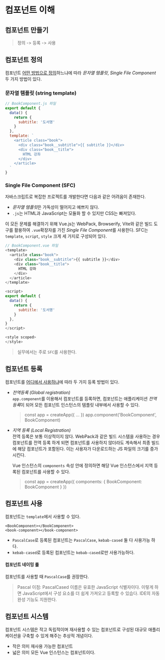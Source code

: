 # 컴포넌트 이해

## 컴포넌트 만들기
>정의 -> 등록 -> 사용


## 컴포넌트 정의
컴포넌트 <U>어떤 방법으로 정의</U>하느냐에 따라 *문자열 템플릿*, *Single File Component* 두 가지 방법이 있다.
   
### 문자열 템플릿 (string template)
```js
// BookComponent.js 파일
export default {
  data() {
    return {
      subtitle: '도서명'
    }
  },
  template: `
    <article class="book">
      <div class="book__subtitle">{{ subtitle }}</div>
      <div class="book__title">
        HTML 강좌
      </div>
    </article>
  `
}
```
   
### Single File Component (SFC)
자바스크립트로 복잡한 프로젝트를 개발한다면 다음과 같은 어려움이 존재한다.
* *문자열 템플릿*은 가독성이 떨어지고 예쁘지 않다.
* `.js`는 HTML과 JavaScript는 모듈화 할 수 있지만 CSS는 빠져있다.
   
이 모든 문제를 해결하기 위해 Vue.js는 WebPack, Browserify, Vite와 같은 빌드 도구를 활용하여 `.vue`확장자를 가진 *Single File Component*를 사용한다.
SFC는 `template`, `script`, `style` 크게 세 가지로 구성되어 있다.

```js
// BookComponent.vue 파일
<template>
  <article class="book">
    <div class="book__subtitle">{{ subtitle }}</div>
    <div class="book__title">
      HTML 강좌
    </div>
  </article>  
</template>

<script>
export default {
  data() {
    return {
      subtitle: '도서명'
    }
  },
}
</script>

<style scoped>
</style>
```
> 실무에서는 주로 `SFC`를 사용한다.
## 컴포넌트 등록
컴포넌트를 <U>어디에서 사용하냐</U>에 따라 두 가지 등록 방법이 있다.
* *전역등록 (Global registration)*   
`app.component`를 이용해서 컴포넌트를 등록하면, 컴포넌트는 애플리케이션 *전역 등록*이 되어 모든 컴포넌트 인스턴스의 템플릿 내부에서 사용할 수 있다.   
  >const app = createApp({ ... })
app.component('BookComponent', BookComponent)
* *지역 등록 (Local Registration)*   
전역 등록은 보통 이상적이지 않다. WebPack과 같은 빌드 시스템을 사용하는 경우 컴포넌트를 전역 등록 하게 되면 컴포넌트를 사용하지 않더라도 계속해서 최종 빌드에 해당 컴포넌트가 포함된다. 이는 사용자가 다운로드하는 JS 파일의 크기를 증가시킨다.
  
  Vue 인스턴스의 `components` 속성 안에 정의하면 해당 Vue 인스턴스에서 지역 등록된 컴포넌트를 사용할 수 있다.
  >const app = createApp({
	components: {
		BookComponent: BookComponent
	}
})
## 컴포넌트 사용
컴포넌트는 `template`에서 사용할 수 있다.
```
<BookComponent></BookComponent>
<book-component></book-component> 
```
* `PascalCase`로 등록된 컴포넌트는 `PascalCase`, `kebab-cased` 둘 다 사용가능 하다.
* `kebab-cased`로 등록된 컴포넌트는 `kebab-cased`로만 사용가능하다.

#### 컴포넌트 네이밍 룰
컴포넌트를 사용할 때 `PascalCase`를 권장한다.   
>Pascal 이점: PascalCased 이름은 유효한 JavaScript 식별자이다. 이렇게 하면 JavaScript에서 구성 요소를 더 쉽게 가져오고 등록할 수 있습다. IDE의 자동 완성 기능도 지원한다.
  
## 컴포넌트 시스템
컴포넌트 시스템은 작고 독립적이며 재사용할 수 있는 컴포넌트로 구성된 대규모 애플리케이션을 구축할 수 있게 해주는 추상적 개념이다.
* 작은 의미 재사용 가능한 컴포넌트
* 넓은 의미 모든  Vue 인스턴스는 컴포넌트이다.
